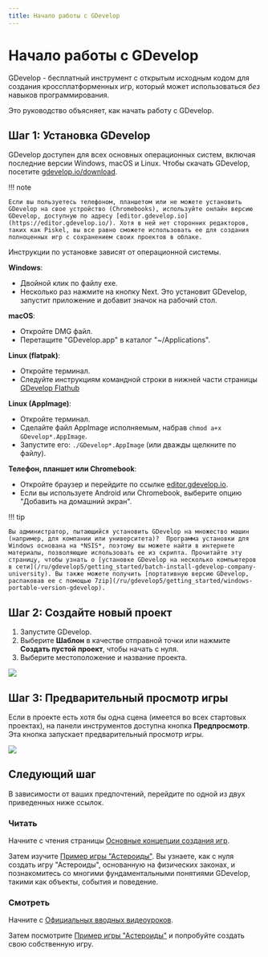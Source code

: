 ```yaml
---
title: Начало работы с GDevelop
---
```

# Начало работы с GDevelop

GDevelop - бесплатный инструмент с открытым исходным кодом для создания  кроссплатформенных игр, который может использоваться  *без* навыков программирования.

Это руководство объясняет, как начать работу с GDevelop.

## Шаг 1: Установка GDevelop

GDevelop доступен для всех основных операционных систем, включая последние версии Windows, macOS и Linux. Чтобы скачать GDevelop, посетите [gdevelop.io/download](https://gdevelop.io/download/).

!!! note

    Если вы пользуетесь телефоном, планшетом или не можете установить GDevelop на свое устройство (Chromebooks), используйте онлайн версию GDevelop, доступную по адресу [editor.gdevelop.io](https://editor.gdevelop.io/). Хотя в ней нет сторонних редакторов, таких как Piskel, вы все равно сможете использовать ее для создания полноценных игр с сохранением своих проектов в облаке.

Инструкции по установке зависят от операционной системы.

**Windows**:

  - Двойной клик по файлу exe.
  -  Несколько раз нажмите на кнопку Next. Это установит GDevelop, запустит приложение и добавит значок на рабочий стол.

**macOS**:

  - Откройте DMG файл.
  - Перетащите "GDevelop.app" в каталог "~/Applications".

**Linux (flatpak)**:

  - Откройте терминал.
  - Следуйте инструкциям командной строки в нижней части страницы [GDevelop Flathub](https://flathub.org/apps/details/io.gdevelop.ide)

**Linux (AppImage)**:

  - Откройте терминал.
  - Сделайте файл AppImage исполняемым, набрав `chmod a+x GDevelop*.AppImage`.
  - Запустите его: `./GDevelop*.AppImage` (или дважды щелкните по файлу).

**Телефон, планшет или Chromebook**:

  - Откройте браузер и перейдите по ссылке [editor.gdevelop.io](https://editor.gdevelop.io).
  - Если вы используете Android или Chromebook, выберите опцию "Добавить на домашний экран".

!!! tip

    Вы администратор, пытающийся установить GDevelop на множество машин (например, для компании или университета)?  Программа установки для Windows основана на *NSIS*, поэтому вы можете найти в интернете материалы, позволяющие использовать ее из скрипта. Прочитайте эту страницу, чтобы узнать о [установке GDevelop на несколько компьютеров в сети](/ru/gdevelop5/getting_started/batch-install-gdevelop-company-university). Вы также можете получить [портативную версию GDevelop, распаковав ее с помощью 7zip](/ru/gdevelop5/getting_started/windows-portable-version-gdevelop).

## Шаг 2: Создайте новый проект

1. Запустите GDevelop.
2. Выберите **Шаблон** в качестве отправной точки или нажмите **Создать пустой проект**, чтобы начать с нуля.
3. Выберите местоположение и название проекта.

![](/gdevelop5/home-page-new.png)

## Шаг 3: Предварительный просмотр игры

Если в проекте есть хотя бы одна сцена (имеется во всех стартовых проектах), на панели инструментов доступна кнопка **Предпросмотр**. Эта кнопка запускает предварительный просмотр игры.

![](/gdevelop5/preview-buttons.png)

## Следующий шаг

В зависимости от ваших предпочтений, перейдите по одной из двух приведенных ниже ссылок.

### Читать
Начните с чтения страницы [Основные концепции создания игр](/ru/gdevelop5/tutorials/basic-game-making-concepts).

Затем изучите [Пример игры "Астероиды"](/ru/gdevelop5/tutorials/asteroids). Вы узнаете, как с нуля создать игру "Астероиды", основанную на физических законах, и познакомитесь со многими фундаментальными понятиями GDevelop, такими как объекты, события и поведение.

### Смотреть

Начните с [Официальных вводных видеоуроков](https://www.youtube.com/watch?v=bR2BjT7JG0k&list=PL3YlZTdKiS89Kj7IQVPoNElJCWrjZaCC8).

Затем посмотрите [Пример игры "Астероиды"](https://www.youtube.com/watch?v=w1SCpQ-mRCk) и попробуйте создать свою собственную игру.